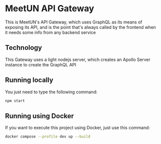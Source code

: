 # MeetUN API Gateway

This is MeetUN's API Gateway, which uses GraphQL as its means of exposing its API, and is the point that's always called by the frontend when it needs some info from any backend service

## Technology

This Gateway uses a light nodejs server, which creates an Apollo Server instance to create the GraphQL API

## Running locally

You just need to type the following command:

```sh
npm start
```

## Running using Docker

If you want to execute this project using Docker, just use this command:

```sh
docker compose --profile dev up --build
```

